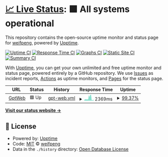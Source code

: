 # [📈 Live Status](https://status.asset-system.com): <!--live status--> **🟩 All systems operational**

This repository contains the open-source uptime monitor and status page for [weifpeng](https://status.asset-system.com), powered by [Upptime](https://github.com/upptime/upptime).

[![Uptime CI](https://github.com/weifpeng/uptime/workflows/Uptime%20CI/badge.svg)](https://github.com/weifpeng/uptime/actions?query=workflow%3A%22Uptime+CI%22)
[![Response Time CI](https://github.com/weifpeng/uptime/workflows/Response%20Time%20CI/badge.svg)](https://github.com/weifpeng/uptime/actions?query=workflow%3A%22Response+Time+CI%22)
[![Graphs CI](https://github.com/weifpeng/uptime/workflows/Graphs%20CI/badge.svg)](https://github.com/weifpeng/uptime/actions?query=workflow%3A%22Graphs+CI%22)
[![Static Site CI](https://github.com/weifpeng/uptime/workflows/Static%20Site%20CI/badge.svg)](https://github.com/weifpeng/uptime/actions?query=workflow%3A%22Static+Site+CI%22)
[![Summary CI](https://github.com/weifpeng/uptime/workflows/Summary%20CI/badge.svg)](https://github.com/weifpeng/uptime/actions?query=workflow%3A%22Summary+CI%22)

With [Upptime](https://upptime.js.org), you can get your own unlimited and free uptime monitor and status page, powered entirely by a GitHub repository. We use [Issues](https://github.com/weifpeng/uptime/issues) as incident reports, [Actions](https://github.com/weifpeng/uptime/actions) as uptime monitors, and [Pages](https://status.asset-system.com) for the status page.

<!--start: status pages-->
<!-- This summary is generated by Upptime (https://github.com/upptime/upptime) -->
<!-- Do not edit this manually, your changes will be overwritten -->
<!-- prettier-ignore -->
| URL | Status | History | Response Time | Uptime |
| --- | ------ | ------- | ------------- | ------ |
| <img alt="" src="https://icons.duckduckgo.com/ip3/chatgpt.asset-system.com.ico" height="13"> [GptWeb](https://chatgpt.asset-system.com) | 🟩 Up | [gpt-web.yml](https://github.com/weifpeng/uptime/commits/HEAD/history/gpt-web.yml) | <details><summary><img alt="Response time graph" src="./graphs/gpt-web/response-time-week.png" height="20"> 2369ms</summary><br><a href="https://status.asset-system.com/history/gpt-web"><img alt="Response time 1593" src="https://img.shields.io/endpoint?url=https%3A%2F%2Fraw.githubusercontent.com%2Fweifpeng%2Fuptime%2FHEAD%2Fapi%2Fgpt-web%2Fresponse-time.json"></a><br><a href="https://status.asset-system.com/history/gpt-web"><img alt="24-hour response time 3133" src="https://img.shields.io/endpoint?url=https%3A%2F%2Fraw.githubusercontent.com%2Fweifpeng%2Fuptime%2FHEAD%2Fapi%2Fgpt-web%2Fresponse-time-day.json"></a><br><a href="https://status.asset-system.com/history/gpt-web"><img alt="7-day response time 2369" src="https://img.shields.io/endpoint?url=https%3A%2F%2Fraw.githubusercontent.com%2Fweifpeng%2Fuptime%2FHEAD%2Fapi%2Fgpt-web%2Fresponse-time-week.json"></a><br><a href="https://status.asset-system.com/history/gpt-web"><img alt="30-day response time 1770" src="https://img.shields.io/endpoint?url=https%3A%2F%2Fraw.githubusercontent.com%2Fweifpeng%2Fuptime%2FHEAD%2Fapi%2Fgpt-web%2Fresponse-time-month.json"></a><br><a href="https://status.asset-system.com/history/gpt-web"><img alt="1-year response time 1593" src="https://img.shields.io/endpoint?url=https%3A%2F%2Fraw.githubusercontent.com%2Fweifpeng%2Fuptime%2FHEAD%2Fapi%2Fgpt-web%2Fresponse-time-year.json"></a></details> | <details><summary><a href="https://status.asset-system.com/history/gpt-web">99.37%</a></summary><a href="https://status.asset-system.com/history/gpt-web"><img alt="All-time uptime 99.73%" src="https://img.shields.io/endpoint?url=https%3A%2F%2Fraw.githubusercontent.com%2Fweifpeng%2Fuptime%2FHEAD%2Fapi%2Fgpt-web%2Fuptime.json"></a><br><a href="https://status.asset-system.com/history/gpt-web"><img alt="24-hour uptime 95.59%" src="https://img.shields.io/endpoint?url=https%3A%2F%2Fraw.githubusercontent.com%2Fweifpeng%2Fuptime%2FHEAD%2Fapi%2Fgpt-web%2Fuptime-day.json"></a><br><a href="https://status.asset-system.com/history/gpt-web"><img alt="7-day uptime 99.37%" src="https://img.shields.io/endpoint?url=https%3A%2F%2Fraw.githubusercontent.com%2Fweifpeng%2Fuptime%2FHEAD%2Fapi%2Fgpt-web%2Fuptime-week.json"></a><br><a href="https://status.asset-system.com/history/gpt-web"><img alt="30-day uptime 99.65%" src="https://img.shields.io/endpoint?url=https%3A%2F%2Fraw.githubusercontent.com%2Fweifpeng%2Fuptime%2FHEAD%2Fapi%2Fgpt-web%2Fuptime-month.json"></a><br><a href="https://status.asset-system.com/history/gpt-web"><img alt="1-year uptime 99.73%" src="https://img.shields.io/endpoint?url=https%3A%2F%2Fraw.githubusercontent.com%2Fweifpeng%2Fuptime%2FHEAD%2Fapi%2Fgpt-web%2Fuptime-year.json"></a></details>

<!--end: status pages-->

[**Visit our status website →**](https://status.asset-system.com)

## 📄 License

- Powered by: [Upptime](https://github.com/upptime/upptime)
- Code: [MIT](./LICENSE) © [weifpeng](https://status.asset-system.com)
- Data in the `./history` directory: [Open Database License](https://opendatacommons.org/licenses/odbl/1-0/)
